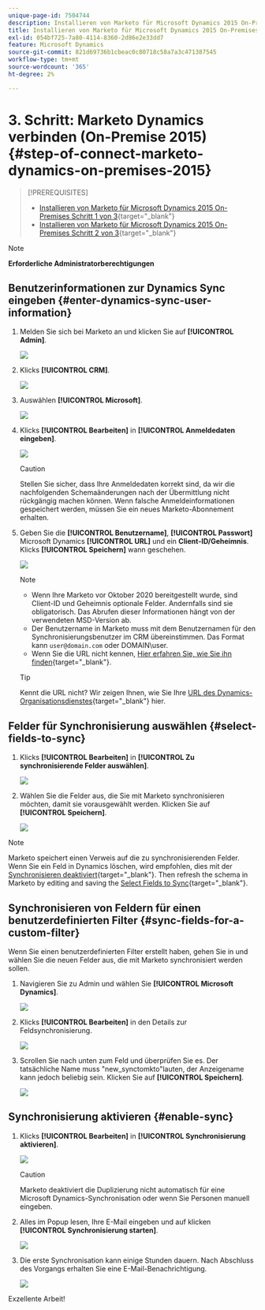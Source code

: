 ```yaml
---
unique-page-id: 7504744
description: Installieren von Marketo für Microsoft Dynamics 2015 On-Premises Schritt 3 von 3 - Marketo Docs - Produktdokumentation
title: Installieren von Marketo für Microsoft Dynamics 2015 On-Premises Schritt 3 von 3
exl-id: 054bf725-7a80-4114-8360-2d86e2e33dd7
feature: Microsoft Dynamics
source-git-commit: 821d69736b1cbeac0c80718c58a7a3c471387545
workflow-type: tm+mt
source-wordcount: '365'
ht-degree: 2%

---
```


# 3. Schritt: Marketo Dynamics verbinden (On-Premise 2015) {#step-of-connect-marketo-dynamics-on-premises-2015}

>[!PREREQUISITES]
>
>* [Installieren von Marketo für Microsoft Dynamics 2015 On-Premises Schritt 1 von 3](/help/marketo/product-docs/crm-sync/microsoft-dynamics-sync/sync-setup/connecting-to-legacy-versions/step-1-of-3-install-2015.md){target="_blank"}
>* [Installieren von Marketo für Microsoft Dynamics 2015 On-Premises Schritt 2 von 3](/help/marketo/product-docs/crm-sync/microsoft-dynamics-sync/sync-setup/connecting-to-legacy-versions/step-2-of-3-set-up-2015.md){target="_blank"}

>[!NOTE]
>
>**Erforderliche Administratorberechtigungen**

## Benutzerinformationen zur Dynamics Sync eingeben {#enter-dynamics-sync-user-information}

1. Melden Sie sich bei Marketo an und klicken Sie auf **[!UICONTROL Admin]**.

   ![](assets/login-admin.png)

1. Klicks **[!UICONTROL CRM]**.

   ![](assets/image2015-3-16-9-47-34.png)

1. Auswählen **[!UICONTROL Microsoft]**.

   ![](assets/image2015-3-16-9-50-6.png)

1. Klicks **[!UICONTROL Bearbeiten]** in **[!UICONTROL Anmeldedaten eingeben]**.

   ![](assets/image2015-3-16-9-48-43.png)

   >[!CAUTION]
   >
   >Stellen Sie sicher, dass Ihre Anmeldedaten korrekt sind, da wir die nachfolgenden Schemaänderungen nach der Übermittlung nicht rückgängig machen können. Wenn falsche Anmeldeinformationen gespeichert werden, müssen Sie ein neues Marketo-Abonnement erhalten.

1. Geben Sie die **[!UICONTROL Benutzername]**, **[!UICONTROL Passwort]** Microsoft Dynamics **[!UICONTROL URL]** und ein **Client-ID/Geheimnis**. Klicks **[!UICONTROL Speichern]** wann geschehen.

   ![](assets/step-3-of-3-5.png)

   >[!NOTE]
   >
   >* Wenn Ihre Marketo vor Oktober 2020 bereitgestellt wurde, sind Client-ID und Geheimnis optionale Felder. Andernfalls sind sie obligatorisch. Das Abrufen dieser Informationen hängt von der verwendeten MSD-Version ab.
   >* Der Benutzername in Marketo muss mit dem Benutzernamen für den Synchronisierungsbenutzer im CRM übereinstimmen. Das Format kann `user@domain.com` oder DOMAIN\user.
   >* Wenn Sie die URL nicht kennen, [Hier erfahren Sie, wie Sie ihn finden](/help/marketo/product-docs/crm-sync/microsoft-dynamics-sync/sync-setup/view-the-organization-service-url.md){target="_blank"}.

   >[!TIP]
   >
   >Kennt die URL nicht? Wir zeigen Ihnen, wie Sie Ihre [URL des Dynamics-Organisationsdienstes](/help/marketo/product-docs/crm-sync/microsoft-dynamics-sync/sync-setup/view-the-organization-service-url.md){target="_blank"} hier.

## Felder für Synchronisierung auswählen {#select-fields-to-sync}

1. Klicks **[!UICONTROL Bearbeiten]** in **[!UICONTROL Zu synchronisierende Felder auswählen]**.

   ![](assets/image2015-3-16-9-51-28.png)

1. Wählen Sie die Felder aus, die Sie mit Marketo synchronisieren möchten, damit sie vorausgewählt werden. Klicken Sie auf **[!UICONTROL Speichern]**.

   ![](assets/image2016-8-25-15-3a14-3a28.png)

>[!NOTE]
>
>Marketo speichert einen Verweis auf die zu synchronisierenden Felder. Wenn Sie ein Feld in Dynamics löschen, wird empfohlen, dies mit der [Synchronisieren deaktiviert](/help/marketo/product-docs/crm-sync/salesforce-sync/enable-disable-the-salesforce-sync.md){target="_blank"}. Then refresh the schema in Marketo by editing and saving the [Select Fields to Sync](/help/marketo/product-docs/crm-sync/microsoft-dynamics-sync/microsoft-dynamics-sync-details/microsoft-dynamics-sync-field-sync/editing-fields-to-sync-before-deleting-them-in-dynamics.md){target="_blank"}.

## Synchronisieren von Feldern für einen benutzerdefinierten Filter {#sync-fields-for-a-custom-filter}

Wenn Sie einen benutzerdefinierten Filter erstellt haben, gehen Sie in und wählen Sie die neuen Felder aus, die mit Marketo synchronisiert werden sollen.

1. Navigieren Sie zu Admin und wählen Sie **[!UICONTROL Microsoft Dynamics]**.

   ![](assets/image2015-10-9-9-3a50-3a9.png)

1. Klicks **[!UICONTROL Bearbeiten]** in den Details zur Feldsynchronisierung.

   ![](assets/image2015-10-9-9-3a52-3a23.png)

1. Scrollen Sie nach unten zum Feld und überprüfen Sie es. Der tatsächliche Name muss &quot;new_synctomkto&quot;lauten, der Anzeigename kann jedoch beliebig sein. Klicken Sie auf **[!UICONTROL Speichern]**.

   ![](assets/image2016-8-25-15-3a15-3a35.png)

## Synchronisierung aktivieren {#enable-sync}

1. Klicks **[!UICONTROL Bearbeiten]** in **[!UICONTROL Synchronisierung aktivieren]**.

   ![](assets/image2015-3-16-9-52-2.png)

   >[!CAUTION]
   >
   >Marketo deaktiviert die Duplizierung nicht automatisch für eine Microsoft Dynamics-Synchronisation oder wenn Sie Personen manuell eingeben.

1. Alles im Popup lesen, Ihre E-Mail eingeben und auf klicken **[!UICONTROL Synchronisierung starten]**.

   ![](assets/image2015-3-30-14-3a23-3a13.png)

1. Die erste Synchronisation kann einige Stunden dauern. Nach Abschluss des Vorgangs erhalten Sie eine E-Mail-Benachrichtigung.

   ![](assets/image2015-3-16-9-59-51.png)

Exzellente Arbeit!
